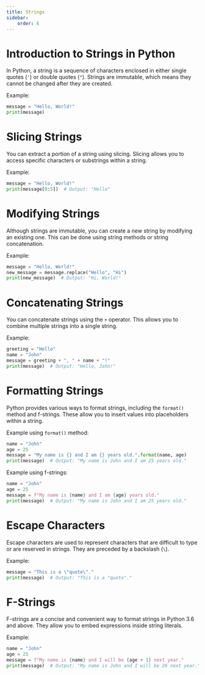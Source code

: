 ```yaml
---
title: Strings
sidebar:
    order: 6
---
```


# Introduction to Strings in Python

In Python, a string is a sequence of characters enclosed in either single quotes (`'`) or double quotes (`"`). Strings are immutable, which means they cannot be changed after they are created.

Example:
```python
message = "Hello, World!"
print(message)
```

# Slicing Strings

You can extract a portion of a string using slicing. Slicing allows you to access specific characters or substrings within a string.

Example:
```python
message = "Hello, World!"
print(message[0:5])  # Output: "Hello"
```

# Modifying Strings

Although strings are immutable, you can create a new string by modifying an existing one. This can be done using string methods or string concatenation.

Example:
```python
message = "Hello, World!"
new_message = message.replace("Hello", "Hi")
print(new_message)  # Output: "Hi, World!"
```

# Concatenating Strings

You can concatenate strings using the `+` operator. This allows you to combine multiple strings into a single string.

Example:
```python
greeting = "Hello"
name = "John"
message = greeting + ", " + name + "!"
print(message)  # Output: "Hello, John!"
```

# Formatting Strings

Python provides various ways to format strings, including the `format()` method and f-strings. These allow you to insert values into placeholders within a string.

Example using `format()` method:
```python
name = "John"
age = 25
message = "My name is {} and I am {} years old.".format(name, age)
print(message)  # Output: "My name is John and I am 25 years old."
```

Example using f-strings:
```python
name = "John"
age = 25
message = f"My name is {name} and I am {age} years old."
print(message)  # Output: "My name is John and I am 25 years old."
```

# Escape Characters

Escape characters are used to represent characters that are difficult to type or are reserved in strings. They are preceded by a backslash (`\`).

Example:
```python
message = "This is a \"quote\"."
print(message)  # Output: "This is a "quote"."
```

# F-Strings

F-strings are a concise and convenient way to format strings in Python 3.6 and above. They allow you to embed expressions inside string literals.

Example:
```python
name = "John"
age = 25
message = f"My name is {name} and I will be {age + 1} next year."
print(message)  # Output: "My name is John and I will be 26 next year."
```

